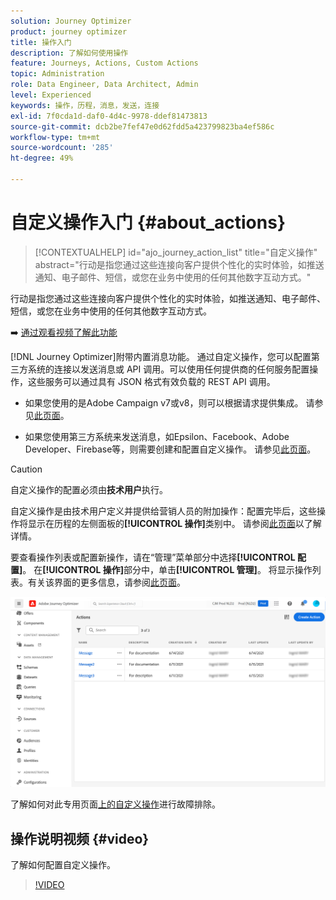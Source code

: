 ```yaml
---
solution: Journey Optimizer
product: journey optimizer
title: 操作入门
description: 了解如何使用操作
feature: Journeys, Actions, Custom Actions
topic: Administration
role: Data Engineer, Data Architect, Admin
level: Experienced
keywords: 操作，历程，消息，发送，连接
exl-id: 7f0cda1d-daf0-4d4c-9978-ddef81473813
source-git-commit: dcb2be7fef47e0d62fdd5a423799823ba4ef586c
workflow-type: tm+mt
source-wordcount: '285'
ht-degree: 49%

---
```


# 自定义操作入门 {#about_actions}

>[!CONTEXTUALHELP]
>id="ajo_journey_action_list"
>title="自定义操作"
>abstract="行动是指您通过这些连接向客户提供个性化的实时体验，如推送通知、电子邮件、短信，或您在业务中使用的任何其他数字互动方式。"

行动是指您通过这些连接向客户提供个性化的实时体验，如推送通知、电子邮件、短信，或您在业务中使用的任何其他数字互动方式。

➡️ [通过观看视频了解此功能](#video)

[!DNL Journey Optimizer]附带内置消息功能。 通过自定义操作，您可以配置第三方系统的连接以发送消息或 API 调用。可以使用任何提供商的任何服务配置操作，这些服务可以通过具有 JSON 格式有效负载的 REST API 调用。

* 如果您使用的是Adobe Campaign v7或v8，则可以根据请求提供集成。 请参见[此页面](../action/acc-action.md)。

* 如果您使用第三方系统来发送消息，如Epsilon、Facebook、Adobe Developer、Firebase等，则需要创建和配置自定义操作。 请参见[此页面](../action/about-custom-action-configuration.md)。

>[!CAUTION]
>
>自定义操作的配置必须由&#x200B;**技术用户**&#x200B;执行。

自定义操作是由技术用户定义并提供给营销人员的附加操作：配置完毕后，这些操作将显示在历程的左侧面板的&#x200B;**[!UICONTROL 操作]**&#x200B;类别中。 请参阅[此页面](../building-journeys/about-journey-activities.md#action-activities)以了解详情。

要查看操作列表或配置新操作，请在“管理”菜单部分中选择&#x200B;**[!UICONTROL 配置]**。 在&#x200B;**[!UICONTROL 操作]**&#x200B;部分中，单击&#x200B;**[!UICONTROL 管理]**。 将显示操作列表。有关该界面的更多信息，请参阅[此页面](../start/user-interface.md)。

![](assets/custom1.png)

了解如何对此专用页面[上的自定义操作](../action/troubleshoot-custom-action.md)进行故障排除。

## 操作说明视频 {#video}

了解如何配置自定义操作。

>[!VIDEO](https://video.tv.adobe.com/v/3430276?quality=12&captions=chi_hans)

